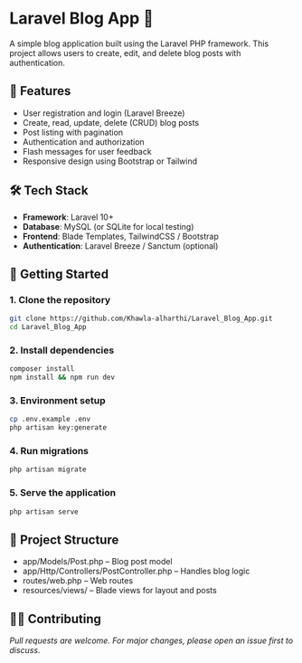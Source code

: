 # Laravel Blog App 📰

A simple blog application built using the Laravel PHP framework. This project allows users to create, edit, and delete blog posts with authentication.

## 📌 Features

- User registration and login (Laravel Breeze)
- Create, read, update, delete (CRUD) blog posts
- Post listing with pagination
- Authentication and authorization
- Flash messages for user feedback
- Responsive design using Bootstrap or Tailwind

## 🛠️ Tech Stack

- **Framework**: Laravel 10+
- **Database**: MySQL (or SQLite for local testing)
- **Frontend**: Blade Templates, TailwindCSS / Bootstrap
- **Authentication**: Laravel Breeze / Sanctum (optional)

## 🚀 Getting Started

### 1. Clone the repository

```bash
git clone https://github.com/Khawla-alharthi/Laravel_Blog_App.git
cd Laravel_Blog_App
```

### 2. Install dependencies

```bash
composer install
npm install && npm run dev
```

### 3. Environment setup

```bash
cp .env.example .env
php artisan key:generate
```

### 4. Run migrations

```bash
php artisan migrate
```

### 5. Serve the application

```bash
php artisan serve
```

## 📂 Project Structure
 - app/Models/Post.php – Blog post model
 - app/Http/Controllers/PostController.php – Handles blog logic
 - routes/web.php – Web routes
 - resources/views/ – Blade views for layout and posts

## 👩‍💻 Contributing
*Pull requests are welcome. For major changes, please open an issue first to discuss.*
